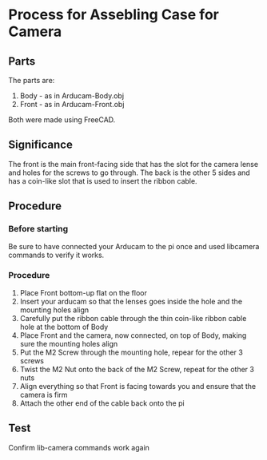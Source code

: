 # Process for Assebling Case for Camera

## Parts

The parts are:
  1. Body - as in Arducam-Body.obj
  2. Front - as in Arducam-Front.obj

Both were made using FreeCAD.

## Significance

The front is the main front-facing side that has the slot for the camera lense and holes for the screws to go through.
The back is the other 5 sides and has a coin-like slot that is used to insert the ribbon cable.

## Procedure

### Before starting

Be sure to have connected your Arducam to the pi once and used libcamera commands to verify it works.

### Procedure

1. Place Front bottom-up flat on the floor
2. Insert your arducam so that the lenses goes inside the hole and the mounting holes align
3. Carefully put the ribbon cable through the thin coin-like ribbon cable hole at the bottom of Body
4. Place Front and the camera, now connected, on top of Body, making sure the mounting holes align
5. Put the M2 Screw through the mounting hole, repear for the other 3 screws
6. Twist the M2 Nut onto the back of the M2 Screw, repeat for the other 3 nuts
7. Align everything so that Front is facing towards you and ensure that the camera is firm
8. Attach the other end of the cable back onto the pi

## Test

Confirm lib-camera commands work again
